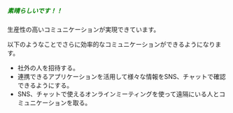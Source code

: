 ##### <span style="color: green;">素晴らしいです！！</span>

生産性の高いコミュニケーションが実現できています。

以下のようなことでさらに効率的なコミュニケーションができるようになります。

* 社外の人を招待する。
* 連携できるアプリケーションを活用して様々な情報をSNS、チャットで確認できるようにする。
* SNS、チャットで使えるオンラインミーティングを使って遠隔にいる人とコミュニケーションを取る。

